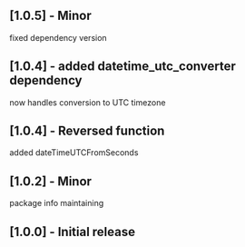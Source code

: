 ## [1.0.5] - Minor

fixed dependency version

## [1.0.4] - added datetime_utc_converter dependency

now handles conversion to UTC timezone

## [1.0.4] - Reversed function

added dateTimeUTCFromSeconds

## [1.0.2] - Minor

package info maintaining

## [1.0.0] - Initial release